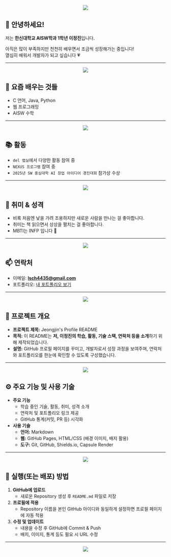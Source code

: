 <p align="center">
  <img src="https://capsule-render.vercel.app/api?type=waving&color=FFB6C1&height=200&section=header&text=Jeongjin's%20Profile&fontSize=80&fontColor=ffffff" />
</p>

## 🌸 안녕하세요!
저는 **한신대학교 AISW학과 1학년 이정진**입니다.  

아직은 많이 부족하지만 천천히 배우면서 조금씩 성장해가는 중입니다!  
열심히 배워서 개발자가 되고 싶습니다 💗

---

<p align="center">
  <img src="https://img.shields.io/badge/요즘 배우는 것들-핑크?style=flat-square&logo=github&logoColor=white&color=FFB6C1" />
</p>

## 🎯 요즘 배우는 것들
- C 언어, Java, Python  
- 웹 프로그래밍
- AISW 수학

---

<p align="center">
  <img src="https://img.shields.io/badge/활동-핑크?style=flat-square&logo=github&logoColor=white&color=FFB6C1" />
</p>

## 📚 활동
- `del 랩실`에서 다양한 활동 참여 중  
- `NEXUS 프로그램` 참여 중  
- `2025년 SW 중심대학 AI 창업 아이디어 경진대회` 참가상 수상

---

<p align="center">
  <img src="https://img.shields.io/badge/취미와 성격-핑크?style=flat-square&logo=github&logoColor=white&color=FFB6C1" />
</p>

## 💖 취미 & 성격
- 비록 처음엔 낯을 가려 조용하지만 새로운 사람을 만나는 걸 좋아합니다.  
- 취미는 책 읽으면서 상상을 펼치는 걸 좋아합니다.  
- MBTI는 INFP 입니다 🌷

---

<p align="center">
  <img src="https://img.shields.io/badge/연락처-핑크?style=flat-square&logo=github&logoColor=white&color=FFB6C1" />
</p>

## 📫 연락처
- 이메일: **lsch4435@gmail.com**  
- 포트폴리오: [내 포트폴리오 보기](https://lsch4435-code.github.io/lsch4435-portfolio/)

---

<p align="center">
  <img src="https://img.shields.io/badge/프로젝트-핑크?style=flat-square&logo=github&logoColor=white&color=FFB6C1" />
</p>

## 📌 프로젝트 개요
- **프로젝트 제목:** Jeongjin's Profile README  
- **목적:** 이 README는 **저, 이정진의 학습, 활동, 기술 스택, 연락처 등을 소개**하기 위해 제작되었습니다.  
- **설명:** GitHub 프로필 페이지를 꾸미고, 개발자로서 성장 과정을 보여주며, 연락처와 포트폴리오를 한눈에 확인할 수 있도록 구성했습니다.  

---

<p align="center">
  <img src="https://img.shields.io/badge/주요_기능_및_사용_기술-핑크?style=flat-square&logo=github&logoColor=white&color=FFB6C1" />
</p>

## ⚙️ 주요 기능 및 사용 기술
- **주요 기능**
  - 학습 중인 기술, 활동, 취미, 성격 소개  
  - 연락처 및 포트폴리오 링크 제공  
  - GitHub 통계(커밋, PR 등) 시각화  
- **사용 기술**
  - **언어:** Markdown  
  - **웹:** GitHub Pages, HTML/CSS (배경 이미지, 배지 활용)  
  - **도구:** Git, GitHub, Shields.io, Capsule Render  

---

<p align="center">
  <img src="https://img.shields.io/badge/실행_또는_배포_방법-핑크?style=flat-square&logo=github&logoColor=white&color=FFB6C1" />
</p>

## 🚀 실행(또는 배포) 방법
1. **GitHub에 업로드**
   - 새로운 Repository 생성 후 `README.md` 파일로 저장  
2. **프로필에 적용**
   - Repository 이름을 본인 GitHub 아이디와 동일하게 설정하면 프로필 페이지에 자동 적용  
3. **수정 및 업데이트**
   - 내용을 수정 후 GitHub에 Commit & Push  
   - 배지, 이미지, 통계 등도 필요 시 URL 수정  

---

<p align="center">
  <img src="https://github-readme-stats.vercel.app/api?username=yourusername&show_icons=true&count_private=true&hide_title=true&theme=radical&title_color=FFB6C1&text_color=FFB6C1" />
</p>



